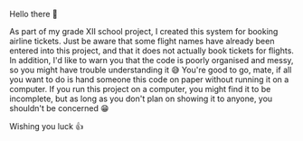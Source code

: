 Hello there 👋

As part of my grade XII school project, I created this system for booking airline tickets. Just be aware that some flight names have already been entered into this project, and that it does not actually book tickets for flights. In addition, I'd like to warn you that the code is poorly organised and messy, so you might have trouble understanding it 😅
You're good to go, mate, if all you want to do is hand someone this code on paper without running it on a computer. If you run this project on a computer, you might find it to be incomplete, but as long as you don't plan on showing it to anyone, you shouldn't be concerned 😁

Wishing you luck 👍
